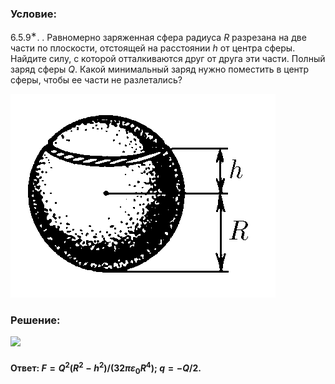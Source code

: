###  Условие:

$6.5.9^{∗}.$ . Равномерно заряженная сфера радиуса $R$ разрезана на две части по плоскости, отстоящей на расстоянии $h$ от центра сферы. Найдите силу, с которой отталкиваются друг от друга эти части. Полный заряд сферы $Q$. Какой минимальный заряд нужно поместить в центр сферы, чтобы ее части не разлетались?

![К задаче $6.5.9^{∗}.$|424x326, 35%](../../img/6.5.9/statement.png)

###  Решение:

![](https://www.youtube.com/embed/j96JYWx9gvM)

#### Ответ: $F=Q^2(R^2-h^2)/(32\pi\varepsilon_0R^4);~q=-Q/2.$